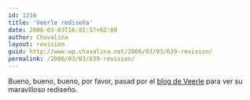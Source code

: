 ```yaml
---
id: 1216
title: 'Veerle rediseña'
date: 2006-03-03T16:01:57+02:00
author: Chavalina
layout: revision
guid: http://www.wp.chavalina.net/2006/03/03/639-revision/
permalink: /2006/03/03/639-revision/
---
```

Bueno, bueno, bueno, por favor, pasad por el <a href="http://veerle.duoh.com/" target="_blank">blog de Veerle</a> para ver su maravilloso rediseño.